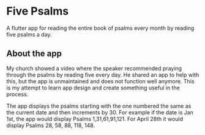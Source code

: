 # Five Psalms

A flutter app for reading the entire book of psalms every month by reading five psalms a day. 

## About the app

My church showed a video where the speaker recommended praying through the psalms by reading five every day. He shared an app to help with this, but the app is unmaintained and does not function well anymore. This is my attempt to learn app design and create something useful in the process.

The app displays the psalms starting with the one numbered the same as the current date and then increments by 30. For example if the date is Jan 1st, the app would display Psalms 1,31,61,91,121. For April 28th it would display Psalms 28, 58, 88, 118, 148.